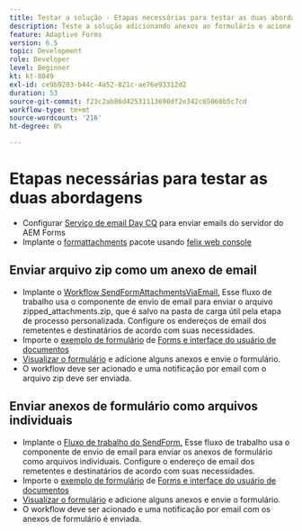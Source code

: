 ```yaml
---
title: Testar a solução - Etapas necessárias para testar as duas abordagens
description: Teste a solução adicionando anexos ao formulário e acione o fluxo de trabalho para enviar o email.
feature: Adaptive Forms
version: 6.5
topic: Development
role: Developer
level: Beginner
kt: kt-8049
exl-id: ce9b9203-b44c-4a52-821c-ae76e93312d2
duration: 53
source-git-commit: f23c2ab86d42531113690df2e342c65060b5c7cd
workflow-type: tm+mt
source-wordcount: '216'
ht-degree: 0%

---
```


# Etapas necessárias para testar as duas abordagens

* Configurar [Serviço de email Day CQ](https://experienceleague.adobe.com/docs/experience-manager-65/administering/operations/notification.html?lang=en#configuring-the-mail-service) para enviar emails do servidor do AEM Forms
* Implante o [formattachments](assets/formattachments.formattachments.core-1.0-SNAPSHOT.jar) pacote usando [felix web console](http://localhost:4502/system/console/bundles)

## Enviar arquivo zip como um anexo de email



* Implante o [Workflow SendFormAttachmentsViaEmail.](assets/zipped-form-attachments-model.zip) Esse fluxo de trabalho usa o componente de envio de email para enviar o arquivo zipped_attachments.zip, que é salvo na pasta de carga útil pela etapa de processo personalizada. Configure os endereços de email dos remetentes e destinatários de acordo com suas necessidades.
* Importe o [exemplo de formulário](assets/zip-form-attachments-form.zip) de [Forms e interface do usuário de documentos](http://localhost:4502/aem/forms.html/content/dam/formsanddocuments)
* [Visualizar o formulário](http://localhost:4502/content/dam/formsanddocuments/zippformattachments/jcr:content?wcmmode=disabled) e adicione alguns anexos e envie o formulário.
* O workflow deve ser acionado e uma notificação por email com o arquivo zip deve ser enviada.

## Enviar anexos de formulário como arquivos individuais

* Implante o [Fluxo de trabalho do SendForm.](assets/send-form-attachments-model.zip) Esse fluxo de trabalho usa o componente de envio de email para enviar os anexos de formulário como arquivos individuais. Configure o endereço de email dos remetentes e destinatários de acordo com suas necessidades.
* Importe o [exemplo de formulário](assets/send-list-attachments-form.zip) de [Forms e interface do usuário de documentos](http://localhost:4502/aem/forms.html/content/dam/formsanddocuments)
* [Visualizar o formulário](http://localhost:4502/content/dam/formsanddocuments/sendlistofattachments/jcr:content?wcmmode=disabled) e adicione alguns anexos e envie o formulário.
* O workflow deve ser acionado e uma notificação por email com os anexos de formulário é enviada.
